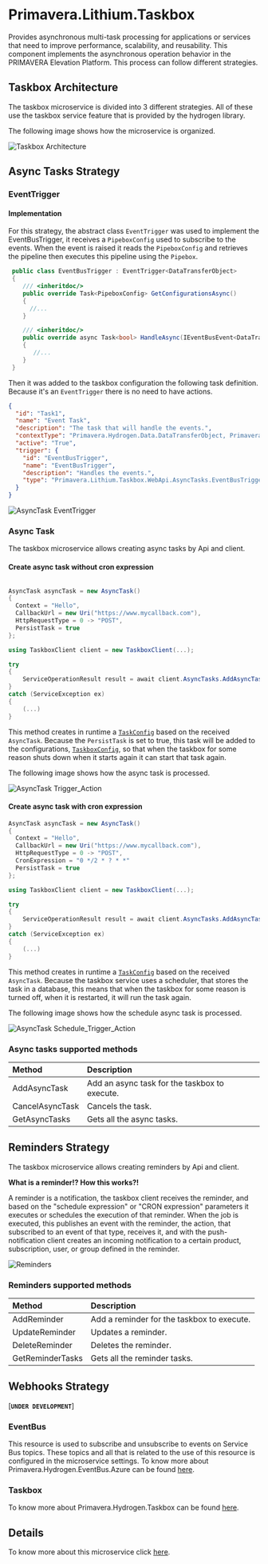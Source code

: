 # Primavera.Lithium.Taskbox

Provides asynchronous multi-task processing for applications or services that need to improve performance, scalability, and reusability. This component implements the asynchronous operation behavior in the PRIMAVERA Elevation Platform. This process can follow different strategies.

## Taskbox Architecture

The taskbox microservice is divided into 3 different strategies. All of these use the taskbox service feature that is provided by the hydrogen library.

The following image shows how the microservice is organized.

![Taskbox Architecture](_assets/tbx_architecture.png)

## Async Tasks Strategy

### EventTrigger

#### Implementation

For this strategy, the abstract class `EventTrigger` was used to implement the EventBusTrigger, it receives a `PipeboxConfig` used to subscribe to the events. When the event is raised it reads the `PipeboxConfig` and retrieves the pipeline then executes this pipeline using the `Pipebox`.

```csharp
 public class EventBusTrigger : EventTrigger<DataTransferObject>
 {
    /// <inheritdoc/>
    public override Task<PipeboxConfig> GetConfigurationsAsync()
    {
      //...
    }

    /// <inheritdoc/>
    public override async Task<bool> HandleAsync(IEventBusEvent<DataTransferObject> eventBusEvent)
    {
       //...  
    }
 }

```

Then it was added to the taskbox configuration the following task definition. Because it's an `EventTrigger` there is no need to have actions.

```json
{
  "id": "Task1",
  "name": "Event Task",
  "description": "The task that will handle the events.",
  "contextType": "Primavera.Hydrogen.Data.DataTransferObject, Primavera.Hydrogen.Core",
  "active": "True",
  "trigger": {
    "id": "EventBusTrigger",
    "name": "EventBusTrigger",
    "description": "Handles the events.",
    "type": "Primavera.Lithium.Taskbox.WebApi.AsyncTasks.EventBusTrigger, Primavera.Lithium.Taskbox.WebApi"
  }
}
```

![AsyncTask EventTrigger](_assets/eventbus_trigger.png)

### Async Task

The taskbox microservice allows creating async tasks by Api and client.

#### Create async task without cron expression

```csharp

AsyncTask asyncTask = new AsyncTask()
{
  Context = "Hello",
  CallbackUrl = new Uri("https://www.mycallback.com"),
  HttpRequestType = 0 -> "POST",
  PersistTask = true
};

using TaskboxClient client = new TaskboxClient(...);

try
{
    ServiceOperationResult result = await client.AsyncTasks.AddAsyncTaskAsync(asyncTask).ConfigureAwait(false);
}
catch (ServiceException ex)
{
    (...)
}
```

This method creates in runtime a [`TaskConfig`](../../../ref/hydrogen-2.0/Taskbox.md) based on the received `AsyncTask`. Because the `PersistTask` is set to true, this task will be added to the configurations, [`TaskboxConfig`](../../../ref/hydrogen-2.0/Taskbox.md), so that when the taskbox for some reason shuts down when it starts again it can start that task again.

The following image shows how the async task is processed.

![AsyncTask Trigger_Action](_assets/triggeraction.png)

#### Create async task with cron expression

```csharp
AsyncTask asyncTask = new AsyncTask()
{
  Context = "Hello",
  CallbackUrl = new Uri("https://www.mycallback.com"),
  HttpRequestType = 0 -> "POST",
  CronExpression = "0 */2 * ? * *"
  PersistTask = true
};

using TaskboxClient client = new TaskboxClient(...);

try
{
    ServiceOperationResult result = await client.AsyncTasks.AddAsyncTaskAsync(asyncTask).ConfigureAwait(false);
}
catch (ServiceException ex)
{
    (...)
}
```

This method creates in runtime a [`TaskConfig`](../../../ref/taskbox-1.0/Taskbox.md) based on the received `AsyncTask`. Because the taskbox service uses a scheduler, that stores the task in a database, this means that when the taskbox for some reason is turned off, when it is restarted, it will run the task again.

The following image shows how the schedule async task is processed.

![AsyncTask Schedule_Trigger_Action](_assets/schedule_triggeraction.png)

### Async tasks supported methods

Method | Description
:--- | :---
AddAsyncTask | Add an async task for the taskbox to execute.
CancelAsyncTask | Cancels the task.
GetAsyncTasks | Gets all the async tasks.

## Reminders Strategy

The taskbox microservice allows creating reminders by Api and client.

**What is a reminder!? How this works?!**

A reminder is a notification, the taskbox client receives the reminder, and based on the "schedule expression" or "CRON expression" parameters it executes or schedules the execution of that reminder. When the job is executed, this publishes an event with the reminder, the action, that subscribed to an event of that type, receives it, and with the push-notification client creates an incoming notification to a certain product, subscription, user, or group defined in the reminder.

![Reminders](_assets/reminders.png)

### Reminders supported methods

Method | Description
:--- | :---
AddReminder | Add a reminder for the taskbox to execute.
UpdateReminder | Updates a reminder.
DeleteReminder | Deletes the reminder.
GetReminderTasks | Gets all the reminder tasks.

## Webhooks Strategy

[**`UNDER DEVELOPMENT`**]

### EventBus

This resource is used to subscribe and unsubscribe to events on Service Bus topics. These topics and all that is related to the use of this resource is configured in the microservice settings.
To know more about Primavera.Hydrogen.EventBus.Azure can be found [here](../../../ref/hydrogen-2.0/EventBus.Azure.md#Primavera.Hydrogen.EventBus.Azure).

### Taskbox

To know more about Primavera.Hydrogen.Taskbox can be found [here](../../../ref/hydrogen-2.0/Taskbox.md).

## Details
<!-- markdown-link-check-disable -->
To know more about this microservice click [here](https://tfs.primaverabss.com/tfs/P.TEC.Elevation/Lithium/_versionControl?path=%24%2FLithium%2FMicroservices%2FCommon%2FTBX%2FMainline%2Freadme.md&version=T&_a=preview).
<!-- markdown-link-check-enable -->
